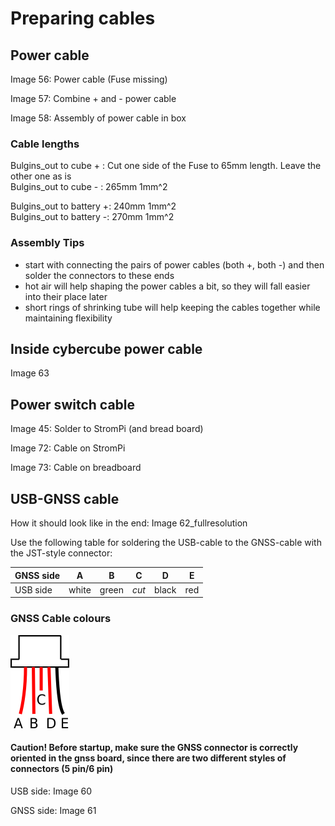 # Preparing cables

## Power cable
Image 56: Power cable (Fuse missing)

Image 57: Combine + and - power cable

Image 58: Assembly of power cable in box

### Cable lengths
Bulgins_out to cube + : Cut one side of the Fuse to 65mm length. Leave the other one as is      
Bulgins_out to cube - : 265mm 1mm^2 

Bulgins_out to battery +: 240mm 1mm^2  
Bulgins_out to battery -: 270mm 1mm^2

### Assembly Tips

- start with connecting the pairs of power cables (both +, both -) and then solder the connectors to these ends
- hot air will help shaping the power cables a bit, so they will fall easier into their place later
- short rings of shrinking tube will help keeping the cables together while maintaining flexibility


## Inside cybercube power cable
Image 63

## Power switch cable
Image 45: Solder to StromPi (and bread board)

Image 72: Cable on StromPi

Image 73: Cable on breadboard

## USB-GNSS cable
How it should look like in the end: Image 62_fullresolution

Use the following table for soldering the USB-cable to the GNSS-cable with the JST-style connector: 

|GNSS side   | A     | B     | C   | D     | E    | 
|---         | :---: |:---:  |:---:|:---:  |:---: | 
|USB side    | white | green |*cut*| black | red  |

### GNSS Cable colours
![GNSS wiring](GNSS_Wires.png)
#### Caution! Before startup, make sure the GNSS connector is correctly oriented in the gnss board, since there are two different styles of connectors (5 pin/6 pin)

USB side: Image 60

GNSS side: Image 61


